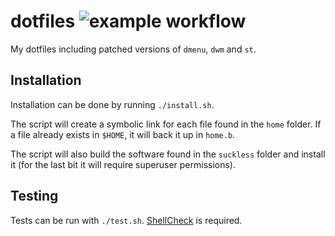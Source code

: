 # dotfiles ![example workflow](https://github.com/jgalat/dotfiles/actions/workflows/shellcheck.yml/badge.svg)

My dotfiles including patched versions of `dmenu`, `dwm` and `st`.

## Installation

Installation can be done by running `./install.sh`.

The script will create a symbolic link for each file found in the `home` folder. If a file already exists in `$HOME`, it will back it up in `home.b`.

The script will also build the software found in the `suckless` folder and install it (for the last bit it will require superuser permissions).

## Testing

Tests can be run with `./test.sh`.
[ShellCheck](https://www.shellcheck.net/) is required.
